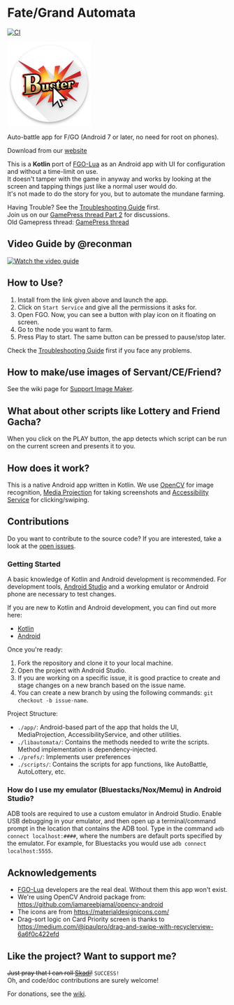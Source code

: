 # Fate/Grand Automata
[![CI](https://github.com/MathewSachin/Fate-Grand-Automata/workflows/CI/badge.svg?branch=master&event=push)](https://github.com/MathewSachin/Fate-Grand-Automata/actions)

![Logo](app/src/release/res/mipmap-xxxhdpi/ic_launcher_round.png)

Auto-battle app for F/GO (Android 7 or later, no need for root on phones).  

Download from our [website](https://fate-grand-automata.github.io)

This is a **Kotlin** port of [FGO-Lua][FGOLua] as an Android app with UI for configuration and without a time-limit on use.  
It doesn't tamper with the game in anyway and works by looking at the screen and tapping things just like a normal user would do.  
It's not made to do the story for you, but to automate the mundane farming.

Having Trouble? See the [Troubleshooting Guide](https://github.com/MathewSachin/Fate-Grand-Automata/wiki/Troubleshooting) first.  
Join us on our [GamePress thread Part 2](https://community.gamepress.gg/t/fate-grand-autamata-discussion-and-help-thread-round-2/107040) for discussions.  
Old Gamepress thread: [GamePress thread](https://community.gamepress.gg/t/automatic-farming-app-fate-grand-automata/72155)

## Video Guide by @reconman

[![Watch the video guide](https://img.youtube.com/vi/JOwupZ4W8AQ/sddefault.jpg)](https://youtu.be/JOwupZ4W8AQ)


## How to Use?
1. Install from the link given above and launch the app.
2. Click on `Start Service` and give all the permissions it asks for.
3. Open FGO. Now, you can see a button with play icon on it floating on screen.
4. Go to the node you want to farm.
5. Press Play to start. The same button can be pressed to pause/stop later.

Check the [Troubleshooting Guide](https://github.com/MathewSachin/Fate-Grand-Automata/wiki/Troubleshooting) first if you face any problems.

## How to make/use images of Servant/CE/Friend?

See the wiki page for [Support Image Maker](https://github.com/MathewSachin/Fate-Grand-Automata/wiki/Support-Image-Maker).

## What about other scripts like Lottery and Friend Gacha?
When you click on the PLAY button, the app detects which script can be run on the current screen and presents it to you.

## How does it work?
This is a native Android app written in Kotlin.
We use [OpenCV](https://opencv.org/) for image recognition,
[Media Projection](https://developer.android.com/reference/android/media/projection/MediaProjection) for taking screenshots
and [Accessibility Service](https://developer.android.com/guide/topics/ui/accessibility) for clicking/swiping.

## Contributions
Do you want to contribute to the source code? If you are interested, take a look at the [open issues](https://github.com/Fate-Grand-Automata/FGA/issues).
### Getting Started
A basic knowledge of Kotlin and Android development is recommended. For development tools, [Android Studio](https://developer.android.com/studio) and
a working emulator or Android phone are necessary to test changes.

If you are new to Kotlin and Android development, you can find out more here:
- [Kotlin](https://kotlinlang.org/docs/getting-started.html)
- [Android](https://developer.android.com/courses/android-basics-kotlin/course)

Once you're ready:
1. Fork the repository and clone it to your local machine.
2. Open the project with Android Studio.
3. If you are working on a specific issue, it is good practice to create and stage changes on a new branch based on the issue name.
4. You can create a new branch by using the following commands: `git checkout -b issue-name`. 

Project Structure:
- `./app/`: Android-based part of the app that holds the UI, MediaProjection, AccessibilityService, and other utilities.
- `./libautomata/`: Contains the methods needed to write the scripts. Method implementation is dependency-injected.
- `./prefs/`: Implements user preferences
- `./scripts/`: Contains the scripts for app functions, like AutoBattle, AutoLottery, etc.

### How do I use my emulator (Bluestacks/Nox/Memu) in Android Studio?
ADB tools are required to use a custom emulator in Android Studio. 
Enable USB debugging in your emulator, and then open up a terminal/command prompt in the location that
contains the ADB tool. Type in the command `adb connect localhost:####`, where the numbers are default ports specified by the emulator.
For example, for Bluestacks you would use `adb connect localhost:5555`.

## Acknowledgements
- [FGO-Lua][FGOLua] developers are the real deal. Without them this app won't exist.
- We're using OpenCV Android package from: https://github.com/iamareebjamal/opencv-android
- The icons are from https://materialdesignicons.com/
- Drag-sort logic on Card Priority screen is thanks to https://medium.com/@ipaulpro/drag-and-swipe-with-recyclerview-6a6f0c422efd

[FGOLua]: https://github.com/29988122/Fate-Grand-Order_Lua

## Like the project? Want to support me?
~~Just pray that I can roll [Skadi](https://gamepress.gg/grandorder/servant/scathachskadi)!~~ `SUCCESS!`  
Oh, and code/doc contributions are surely welcome!

For donations, see the [wiki](https://github.com/MathewSachin/Fate-Grand-Automata/wiki/Donations).
